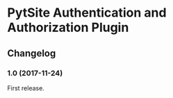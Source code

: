 # PytSite Authentication and Authorization Plugin


## Changelog


### 1.0 (2017-11-24)

First release.
